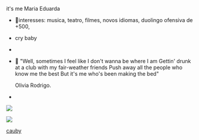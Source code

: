 it's me Maria Eduarda

-  🌙interesses: musica, teatro, filmes, novos idiomas, duolingo ofensiva de +500, 
  
-  cry baby
  
-  
  
-  
  💜 "Well, sometimes I feel like I don't wanna be where I am
Gettin' drunk at a club with my fair-weather friends
Push away all the people who know me the best
But it's me who's been making the bed"

  Olivia Rodrigo.
-  

![](https://media1.tenor.com/m/wzwkN234ne0AAAAC/melanie-martinez.gif)

![](https://media1.tenor.com/m/6cDFmqhSjccAAAAd/enoughformeliv-olivia-rodrigo.gif)


[cauby](https://youtu.be/Nhx9QDuqpDM?si=8URrBleK_2BV3Umt)
